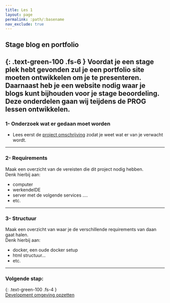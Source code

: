 ```yaml
---
title: Les 1
layout: page
permalink: :path/:basename
nav_exclude: true
---
```


## Stage blog en portfolio
{: .text-green-100 .fs-6 }
Voordat je een stage plek hebt gevonden zul je een portfolio site moeten ontwikkelen om je te presenteren.  
Daarnaast heb je een website nodig waar je blogs kunt bijhouden voor je stage beoordeling.  
Deze onderdelen gaan wij teijdens de PROG lessen ontwikkelen.  
---
### 1- Onderzoek wat er gedaan moet worden
- Lees eerst de [project omschrijving](project_description.md) zodat je weet wat er van je verwacht wordt.

---
### 2- Requirements
Maak een overzicht van de vereisten die dit project nodig hebben.  
Denk hierbij aan:  
- computer
- werkendeIDE
- server met de volgende services ....
- etc.

---
### 3- Structuur
Maak een overzicht van waar je de verschillende requirements van daan gaat halen.  
Denk hierbij aan:
- docker, een oude docker setup
- html structuur...
- etc.


---
### Volgende stap:
{: .text-green-100 .fs-4 }  
[Development omgeving opzetten](installatie)

